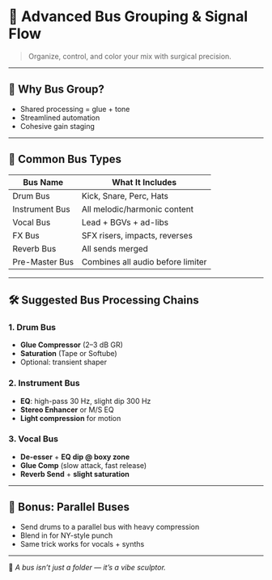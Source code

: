 # 🚌 Advanced Bus Grouping & Signal Flow

> Organize, control, and color your mix with surgical precision.

---

## 🎯 Why Bus Group?

- Shared processing = glue + tone
- Streamlined automation
- Cohesive gain staging

---

## 🔧 Common Bus Types

| Bus Name        | What It Includes                      |
|------------------|----------------------------------------|
| Drum Bus        | Kick, Snare, Perc, Hats                |
| Instrument Bus  | All melodic/harmonic content           |
| Vocal Bus       | Lead + BGVs + ad-libs                  |
| FX Bus          | SFX risers, impacts, reverses          |
| Reverb Bus      | All sends merged                       |
| Pre-Master Bus  | Combines all audio before limiter      |

---

## 🛠️ Suggested Bus Processing Chains

### 1. **Drum Bus**
- **Glue Compressor** (2–3 dB GR)
- **Saturation** (Tape or Softube)
- Optional: transient shaper

### 2. **Instrument Bus**
- **EQ**: high-pass 30 Hz, slight dip 300 Hz
- **Stereo Enhancer** or M/S EQ
- **Light compression** for motion

### 3. **Vocal Bus**
- **De-esser** + **EQ dip @ boxy zone**
- **Glue Comp** (slow attack, fast release)
- **Reverb Send** + **slight saturation**

---

## 🔁 Bonus: Parallel Buses

- Send drums to a parallel bus with heavy compression
- Blend in for NY-style punch
- Same trick works for vocals + synths

---

🧠 *A bus isn’t just a folder — it’s a vibe sculptor.*
